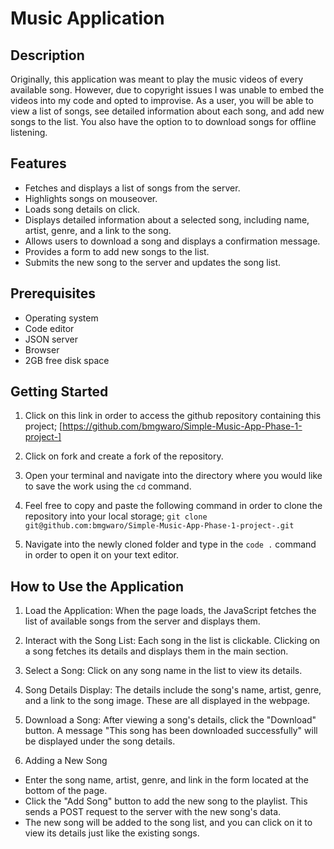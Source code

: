 # Music Application

## Description

Originally, this application was meant to play the music videos of every available song. However, due to copyright issues I was unable to embed the videos into my code and opted to improvise. 
As a user, you will be able to view a list of songs, see detailed information about each song, and add new songs to the list. You also have the option to to download songs for offline listening.

## Features
   - Fetches and displays a list of songs from the server.
   - Highlights songs on mouseover.
   - Loads song details on click.
   - Displays detailed information about a selected song, including name, artist, genre, and a link to the song.
   - Allows users to download a song and displays a confirmation message.
   - Provides a form to add new songs to the list.
   - Submits the new song to the server and updates the song list.

## Prerequisites
- Operating system
- Code editor
- JSON server
- Browser
- 2GB free disk space

## Getting Started
1. Click on this link in order to access the github repository containing this project;
[https://github.com/bmgwaro/Simple-Music-App-Phase-1-project-]

2. Click on fork and create a fork of the repository. 

3. Open your terminal and navigate into the directory where you would like to save the work using the `cd` command.

4. Feel free to copy and paste the following command in order to clone the repository into your local storage; 
`git clone git@github.com:bmgwaro/Simple-Music-App-Phase-1-project-.git`

5. Navigate into the newly cloned folder and type in the `code .` command in order to open it on your text editor.

## How to Use the Application

1. Load the Application:
When the page loads, the JavaScript fetches the list of available songs from the server and displays them.

2. Interact with the Song List:
Each song in the list is clickable. Clicking on a song fetches its details and displays them in the main section.

3. Select a Song:
Click on any song name in the list to view its details.

4. Song Details Display:
The details include the song's name, artist, genre, and a link to the song image. These are all displayed in the webpage.

5. Download a Song:
After viewing a song's details, click the "Download" button.
A message "This song has been downloaded successfully" will be displayed under the song details.

6. Adding a New Song
- Enter the song name, artist, genre, and link in the form located at the bottom of the page.
- Click the "Add Song" button to add the new song to the playlist. This sends a POST request to the server with the new song's data.
- The new song will be added to the song list, and you can click on it to view its details just like the existing songs.